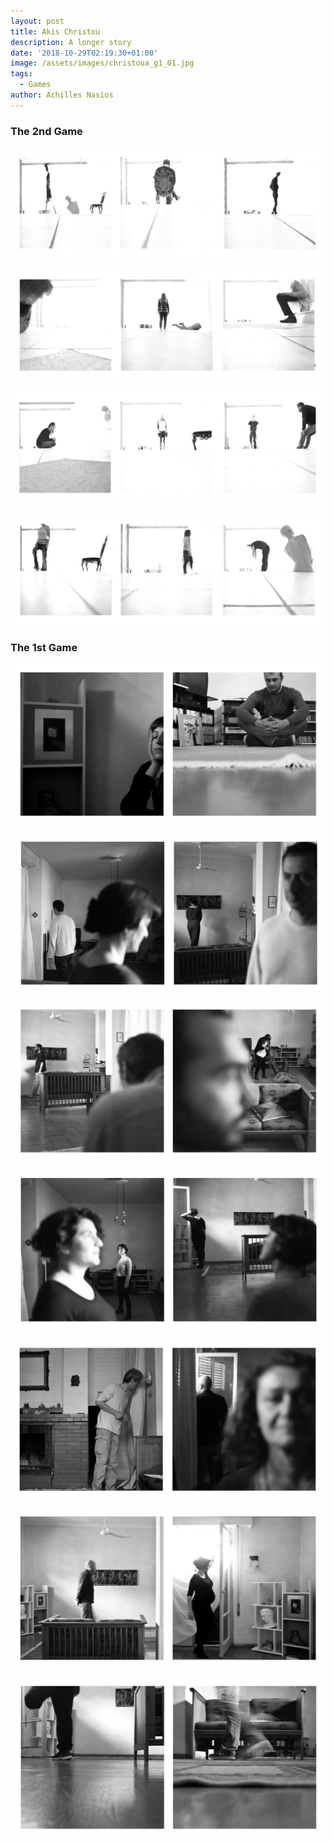```yaml
---
layout: post
title: Akis Christou
description: A longer story
date: '2018-10-29T02:19:30+01:00'
image: /assets/images/christoua_g1_01.jpg
tags:
  - Games
author: Achilles Nasios
---
```

### The 2nd Game

![](/assets/images/christoua_g2_01.jpg)

![](/assets/images/christoua_g2_02.jpg)

![](/assets/images/christoua_g2_03.jpg)

![](/assets/images/christoua_g2_04.jpg)

### The 1st Game

![null](/assets/images/christoua_g1_01.jpg)

![null](/assets/images/christoua_g1_02.jpg)

![null](/assets/images/christoua_g1_03.jpg)

![null](/assets/images/christoua_g1_04.jpg)

![null](/assets/images/christoua_g1_05.jpg)

![null](/assets/images/christoua_g1_06.jpg)

![](/assets/images/christoua_g1_07.jpg)
